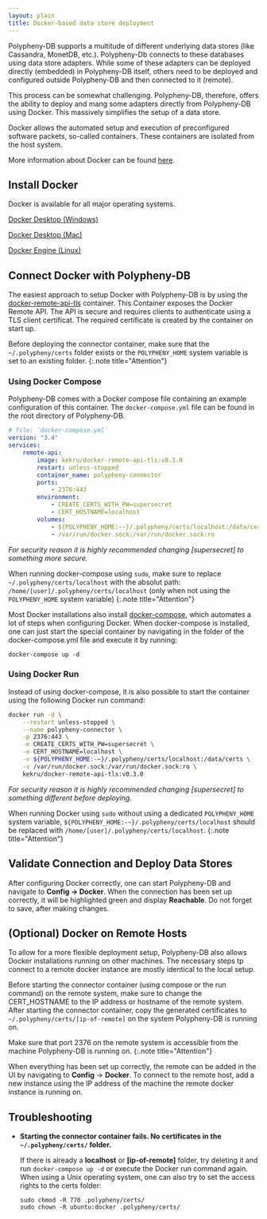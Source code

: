 ```yaml
---
layout: plain
title: Docker-based data store deployment
---
```


Polypheny-DB supports a multitude of different underlying data stores (like Cassandra, MonetDB, etc.). Polypheny-Db connects to these databases using data store adapters. While some of these adapters can be deployed directly (embedded) in Polypheny-DB itself, others need to be deployed and configured outside Polypheny-DB and then connected to it (remote).

This process can be somewhat challenging. Polypheny-DB, therefore, offers the ability to deploy and mang some adapters directly from Polypheny-DB using Docker. This massively simplifies the setup of a data store. 

Docker allows the automated setup and execution of preconfigured software packets, so-called containers. These containers are isolated from the host system.

More information about Docker can be found [here](https://www.docker.com/).

## Install Docker
Docker is available for all major operating systems. 

[Docker Desktop (Windows) ](https://www.docker.com/products/docker-desktop)

[Docker Desktop (Mac)](https://hub.docker.com/editions/community/docker-ce-desktop-mac?utm_source=docker&utm_medium=webreferral&utm_campaign=dd-smartbutton&utm_location=header)

[Docker Engine (Linux)](https://hub.docker.com/search?offering=community&operating_system=linux&q=&type=edition)


## Connect Docker with Polypheny-DB
The easiest approach to setup Docker with Polypheny-DB is by using the [docker-remote-api-tls](https://github.com/kekru/docker-remote-api-tls) container. This Container exposes the Docker Remote API. The API is secure and requires clients to authenticate using a TLS client certificat. The required certificate is created by the container on start up. 

Before deploying the connector container, make sure that the `~/.polypheny/certs` folder exists or the `POLYPHENY_HOME` system variable is set to an existing folder.
{:.note title="Attention"}

### Using Docker Compose
Polypheny-DB comes with a Docker compose file containing an example configuration of this container. The `docker-compose.yml` file can be found in the root directory of Polypheny-DB. 

~~~yml
# file: `docker-compose.yml`
version: "3.4"
services:
    remote-api:
        image: kekru/docker-remote-api-tls:v0.3.0
        restart: unless-stopped
        container_name: polypheny-connector
        ports:
            - 2376:443
        environment:
            - CREATE_CERTS_WITH_PW=supersecret
            - CERT_HOSTNAME=localhost
        volumes:
            - ${POLYPHENY_HOME:-~}/.polypheny/certs/localhost:/data/certs
            - /var/run/docker.sock:/var/run/docker.sock:ro
~~~

*For security reason it is highly recommended changing [supersecret] to something more secure.*

When running docker-compose using `sudo`, make sure to replace `~/.polypheny/certs/localhost` with the absolut path: `/home/[user]/.polypheny/certs/localhost` (only when not using the `POLYPHENY_HOME` system variable)
{:.note title="Attention"}

Most Docker installations also install [docker-compose](https://docs.docker.com/compose/), which automates a lot of steps when configuring Docker. 
When docker-compose is installed, one can just start the special container by navigating in the folder of the docker-compose.yml file and execute it by running:

~~~
docker-compose up -d
~~~


### Using Docker Run
Instead of using docker-compose, it is also possible to start the container using the following Docker run command:

~~~bash
docker run -d \
    --restart unless-stopped \
    --name polypheny-connector \
    -p 2376:443 \
    -e CREATE_CERTS_WITH_PW=supersecret \
    -e CERT_HOSTNAME=localhost \
    -v ${POLYPHENY_HOME:-~}/.polypheny/certs/localhost:/data/certs \
    -v /var/run/docker.sock:/var/run/docker.sock:ro \
    kekru/docker-remote-api-tls:v0.3.0
~~~

*For security reason it is highly recommended changing [supersecret] to something different before deploying.*

When running Docker using `sudo` without using a dedicated `POLYPHENY_HOME` system variable, `${POLYPHENY_HOME:-~}/.polypheny/certs/localhost` should be replaced with `/home/[user]/.polypheny/certs/localhost`.
{:.note title="Attention"}


## Validate Connection and Deploy Data Stores
After configuring Docker correctly, one can start Polypheny-DB and navigate to **Config -> Docker**. When the connection has been set up correctly, it will be highlighted green and display **Reachable**. Do not forget to save, after making changes.


## (Optional) Docker on Remote Hosts
To allow for a more flexible deployment setup, Polypheny-DB also allows Docker installations running on other machines. The necessary steps tp connect to a remote docker instance are mostly identical to the local setup.

Before starting the connector container (using compose or the run command) on the remote system, make sure to change the CERT_HOSTNAME to the IP address or hostname of the remote system. After starting the connector container, copy the generated certificates to `~/.polypheny/certs/[ip-of-remote]` on the system Polypheny-DB is running on.

Make sure that port 2376 on the remote system is accessible from the machine Polypheny-DB is running on.
{:.note title="Attention"}

When everything has been set up correctly, the remote can be added in the UI by navigating to **Config** -> **Docker**. To connect to the remote host, add a new instance using the IP address of the machine the remote docker instance is running on.


## Troubleshooting
* **Starting the connector container fails. No certificates in the `~/.polypheny/certs/` folder.**
  
  If there is already a **localhost** or **[ip-of-remote]** folder, try deleting it and run `docker-compose up -d` or execute the Docker run command again. 
  When using a Unix operating system, one can also try to set the access rights to the certs folder:
  ```
  sudo chmod -R 770 .polypheny/certs/
  sudo chown -R ubuntu:docker .polypheny/certs/
  ```
